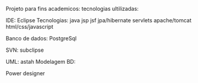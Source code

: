 Projeto para fins academicos:
tecnologias ultilizadas:

IDE:
Eclipse
Tecnologias:
java
jsp
jsf
jpa/hibernate
servlets
apache/tomcat
html/css/javascript

Banco de dados:
PostgreSql

SVN:
subclipse

UML:
astah
Modelagem BD:

Power designer
